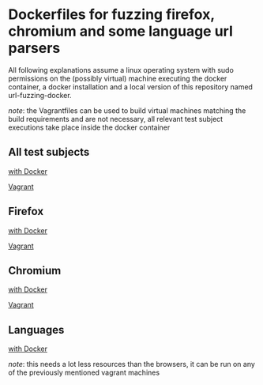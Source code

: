 
# Dockerfiles for fuzzing firefox, chromium and some language url parsers
All following explanations assume a linux operating system with sudo permissions on the (possibly virtual) machine executing the docker container, a docker installation and a local version of this repository named url-fuzzing-docker. 

*note*: the Vagrantfiles can be used to build virtual machines matching the build requirements and are not necessary, all relevant test subject executions take place inside the docker container

## All test subjects
[with Docker](combined/README.md)

[Vagrant](combined/vagrant/README.md)

## Firefox
[with Docker](firefox/README.md)

[Vagrant](firefox/vagrant/README.md)

## Chromium
[with Docker](chromium/README.md)

[Vagrant](chromium/vagrant/README.md)

## Languages
[with Docker](languagefuzzing/README.md)

*note*: this needs a lot less resources than the browsers, it can be run on any of the previously mentioned vagrant machines
